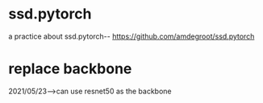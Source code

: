 # ssd.pytorch
a practice about ssd.pytorch-- https://github.com/amdegroot/ssd.pytorch
# replace backbone
2021/05/23-->can use resnet50 as the backbone
